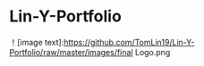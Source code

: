 # Lin-Y-Portfolio
！[image text]:https://github.com/TomLin19/Lin-Y-Portfolio/raw/master/images/final Logo.png
